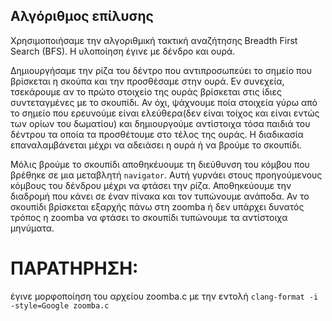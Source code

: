 ## Αλγόριθμος επίλυσης

Χρησιμοποιήσαμε την αλγοριθμική τακτική αναζήτησης Breadth First Search (BFS). Η υλοποίηση έγινε με δένδρο και ουρά.

Δημιουργήσαμε την ρίζα του δέντρο που αντιπροσωπεύει το σημείο που βρίσκεται η σκούπα και την προσθέσαμε στην ουρά.
Εν συνεχεία, τσεκάρουμε αν το πρώτο στοιχείο της ουράς βρίσκεται στις ίδιες συντεταγμένες με το σκουπίδι. Αν όχι, ψάχνουμε ποία στοιχεία γύρω από το σημείο που ερευνούμε 
είναι ελεύθερα(δεν είναι τοίχος και είναι εντώς των ορίων του δωματίου) και δημιουργούμε αντίστοιχα τόσα παιδιά του δέντρου τα οποία τα προσθέτουμε στο τέλος της ουράς.
Η διαδικασία επαναλαμβάνεται μέχρι να αδειάσει η ουρά ή να βρούμε το σκουπίδι.

Μόλις βρούμε το σκουπίδι αποθηκέυουμε τη διεύθυνση του κόμβου που βρέθηκε σε μια μεταβλητή ```navigator```. Αυτή γυρνάει στους προηγούμενους κόμβους του δένδρου μέχρι να φτάσει την ρίζα. Αποθηκεύουμε την διαδρομή που κάνει σε έναν πίνακα και τον τυπώνουμε ανάποδα. 
Αν το σκουπίδι βρίσκεται εξαρχής πάνω στη zoomba ή δεν υπάρχει δυνατός τρόπος η zoomba να φτάσει το σκουπίδι τυπώνουμε τα αντίστοιχα μηνύματα.

# ΠΑΡΑΤΗΡΗΣΗ:
έγινε μορφοποίηση του αρχείου zoomba.c με την εντολή ```clang-format -i -style=Google zoomba.c```